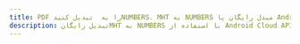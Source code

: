 ---title: PDF را به  تبدیل کنیدNUMBERS، MHT به NUMBERS مبدل رایگان یا Android SDKdescription: تبدیل رایگانMHT به NUMBERS با استفاده از Android Cloud APIs & SDK همچنین اسناد PDF را در Cloud ایجاد، ویرایش و رندر کنید.---